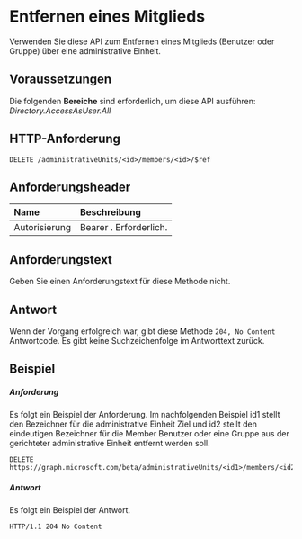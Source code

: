 # <a name="remove-a-member"></a>Entfernen eines Mitglieds

Verwenden Sie diese API zum Entfernen eines Mitglieds (Benutzer oder Gruppe) über eine administrative Einheit.

## <a name="prerequisites"></a>Voraussetzungen
Die folgenden **Bereiche** sind erforderlich, um diese API ausführen: *Directory.AccessAsUser.All*

## <a name="http-request"></a>HTTP-Anforderung
<!-- { "blockType": "ignored" } -->
```http
DELETE /administrativeUnits/<id>/members/<id>/$ref
```
## <a name="request-headers"></a>Anforderungsheader
| Name      |Beschreibung|
|:----------|:----------|
| Autorisierung  | Bearer <token>. Erforderlich.|

## <a name="request-body"></a>Anforderungstext
Geben Sie einen Anforderungstext für diese Methode nicht.

## <a name="response"></a>Antwort
Wenn der Vorgang erfolgreich war, gibt diese Methode `204, No Content` Antwortcode. Es gibt keine Suchzeichenfolge im Antworttext zurück.

## <a name="example"></a>Beispiel
##### <a name="request"></a>Anforderung
Es folgt ein Beispiel der Anforderung. Im nachfolgenden Beispiel id1 stellt den Bezeichner für die administrative Einheit Ziel und id2 stellt den eindeutigen Bezeichner für die Member Benutzer oder eine Gruppe aus der gerichteter administrative Einheit entfernt werden soll. 

```http
DELETE https://graph.microsoft.com/beta/administrativeUnits/<id1>/members/<id2>/$ref
```

##### <a name="response"></a>Antwort
Es folgt ein Beispiel der Antwort.
 
```http
HTTP/1.1 204 No Content
```
